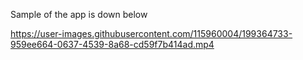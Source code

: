 Sample of the app is down below


https://user-images.githubusercontent.com/115960004/199364733-959ee664-0637-4539-8a68-cd59f7b414ad.mp4


